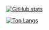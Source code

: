 [![GitHub stats](https://github-readme-stats.vercel.app/api?username=neila&count_private=true&include_all_commits=true&show_icons=true&theme=radical)
](https://github.com/anuraghazra/github-readme-stats)

[![Top Langs](https://github-readme-stats.vercel.app/api/top-langs/?username=neila&layout=compact)](https://github.com/anuraghazra/github-readme-stats)
